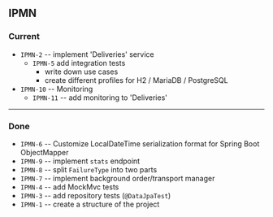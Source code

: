 ## IPMN

### Current

- `IPMN-2` -- implement 'Deliveries' service
  - `IPMN-5` add integration tests
    - write down use cases 
    - create different profiles for H2 / MariaDB / PostgreSQL
- `IPMN-10` -- Monitoring
  - `IPMN-11` -- add monitoring to 'Deliveries'

---------

### Done

- `IPMN-6` -- Customize LocalDateTime serialization format for Spring Boot ObjectMapper
- `IPMN-9` -- implement `stats` endpoint
- `IPMN-8` -- split `FailureType` into two parts
- `IPMN-7` -- implement background order/transport manager
- `IPMN-4` -- add MockMvc tests
- `IPMN-3` -- add repository tests (`@DataJpaTest`)
- `IPMN-1` -- create a structure of the project
